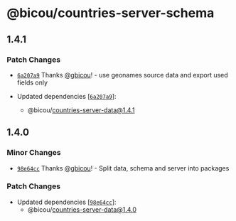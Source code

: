# @bicou/countries-server-schema

## 1.4.1

### Patch Changes

- [`6a207a9`](https://github.com/gbicou/countries-server/commit/6a207a95c19f88ff2f4562bddbbd6c557b949315) Thanks [@gbicou](https://github.com/gbicou)! - use geonames source data and export used fields only

- Updated dependencies [[`6a207a9`](https://github.com/gbicou/countries-server/commit/6a207a95c19f88ff2f4562bddbbd6c557b949315)]:
  - @bicou/countries-server-data@1.4.1

## 1.4.0

### Minor Changes

- [`98e64cc`](https://github.com/gbicou/countries-server/commit/98e64ccbb4bd0732828d4a69b3460fec2410edaa) Thanks [@gbicou](https://github.com/gbicou)! - Split data, schema and server into packages

### Patch Changes

- Updated dependencies [[`98e64cc`](https://github.com/gbicou/countries-server/commit/98e64ccbb4bd0732828d4a69b3460fec2410edaa)]:
  - @bicou/countries-server-data@1.4.0
